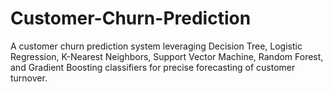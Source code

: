 # Customer-Churn-Prediction
A customer churn prediction system leveraging Decision Tree, Logistic Regression, K-Nearest Neighbors, Support Vector Machine, Random Forest, and Gradient Boosting classifiers for precise forecasting of customer turnover.
